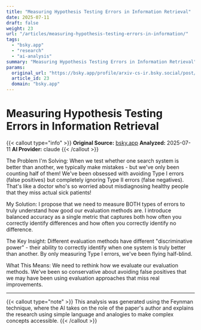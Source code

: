 ```yaml
---
title: "Measuring Hypothesis Testing Errors in Information Retrieval"
date: 2025-07-11
draft: false
weight: 23
url: "/articles/measuring-hypothesis-testing-errors-in-information/"
tags:
  - "bsky.app"
  - "research"
  - "ai-analysis"
summary: "Measuring Hypothesis Testing Errors in Information Retrieval"
params:
  original_url: "https://bsky.app/profile/arxiv-cs-ir.bsky.social/post/3lto4qcwxly2j"
  article_id: 23
  domain: "bsky.app"
---
```


# Measuring Hypothesis Testing Errors in Information Retrieval

{{< callout type="info" >}}
**Original Source:** [bsky.app](https://bsky.app/profile/arxiv-cs-ir.bsky.social/post/3lto4qcwxly2j)
**Analyzed:** 2025-07-11
**AI Provider:** claude
{{< /callout >}}

The Problem I'm Solving: When we test whether one search system is better than another, we typically make mistakes - but we've only been counting half of them! We've been obsessed with avoiding Type I errors (false positives) but completely ignoring Type II errors (false negatives). That's like a doctor who's so worried about misdiagnosing healthy people that they miss actual sick patients!

My Solution: I propose that we need to measure BOTH types of errors to truly understand how good our evaluation methods are. I introduce balanced accuracy as a single metric that captures both how often you correctly identify differences and how often you correctly identify no difference.

The Key Insight: Different evaluation methods have different "discriminative power" - their ability to correctly identify when one system is truly better than another. By only measuring Type I errors, we've been flying half-blind.

What This Means: We need to rethink how we evaluate our evaluation methods. We've been so conservative about avoiding false positives that we may have been using evaluation approaches that miss real improvements.

---

{{< callout type="note" >}}
This analysis was generated using the Feynman technique, where the AI takes on the role of the paper's author and explains the research using simple language and analogies to make complex concepts accessible.
{{< /callout >}}
